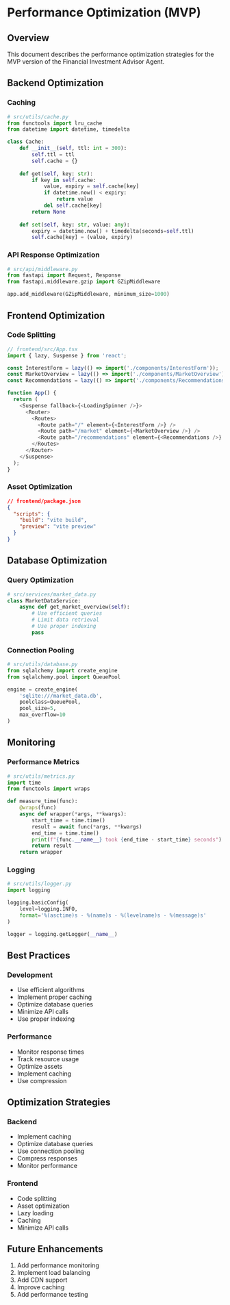 # Performance Optimization (MVP)

## Overview
This document describes the performance optimization strategies for the MVP version of the Financial Investment Advisor Agent.

## Backend Optimization

### Caching
```python
# src/utils/cache.py
from functools import lru_cache
from datetime import datetime, timedelta

class Cache:
    def __init__(self, ttl: int = 300):
        self.ttl = ttl
        self.cache = {}
        
    def get(self, key: str):
        if key in self.cache:
            value, expiry = self.cache[key]
            if datetime.now() < expiry:
                return value
            del self.cache[key]
        return None
        
    def set(self, key: str, value: any):
        expiry = datetime.now() + timedelta(seconds=self.ttl)
        self.cache[key] = (value, expiry)
```

### API Response Optimization
```python
# src/api/middleware.py
from fastapi import Request, Response
from fastapi.middleware.gzip import GZipMiddleware

app.add_middleware(GZipMiddleware, minimum_size=1000)
```

## Frontend Optimization

### Code Splitting
```typescript
// frontend/src/App.tsx
import { lazy, Suspense } from 'react';

const InterestForm = lazy(() => import('./components/InterestForm'));
const MarketOverview = lazy(() => import('./components/MarketOverview'));
const Recommendations = lazy(() => import('./components/Recommendations'));

function App() {
  return (
    <Suspense fallback={<LoadingSpinner />}>
      <Router>
        <Routes>
          <Route path="/" element={<InterestForm />} />
          <Route path="/market" element={<MarketOverview />} />
          <Route path="/recommendations" element={<Recommendations />} />
        </Routes>
      </Router>
    </Suspense>
  );
}
```

### Asset Optimization
```json
// frontend/package.json
{
  "scripts": {
    "build": "vite build",
    "preview": "vite preview"
  }
}
```

## Database Optimization

### Query Optimization
```python
# src/services/market_data.py
class MarketDataService:
    async def get_market_overview(self):
        # Use efficient queries
        # Limit data retrieval
        # Use proper indexing
        pass
```

### Connection Pooling
```python
# src/utils/database.py
from sqlalchemy import create_engine
from sqlalchemy.pool import QueuePool

engine = create_engine(
    'sqlite:///market_data.db',
    poolclass=QueuePool,
    pool_size=5,
    max_overflow=10
)
```

## Monitoring

### Performance Metrics
```python
# src/utils/metrics.py
import time
from functools import wraps

def measure_time(func):
    @wraps(func)
    async def wrapper(*args, **kwargs):
        start_time = time.time()
        result = await func(*args, **kwargs)
        end_time = time.time()
        print(f"{func.__name__} took {end_time - start_time} seconds")
        return result
    return wrapper
```

### Logging
```python
# src/utils/logger.py
import logging

logging.basicConfig(
    level=logging.INFO,
    format='%(asctime)s - %(name)s - %(levelname)s - %(message)s'
)

logger = logging.getLogger(__name__)
```

## Best Practices

### Development
- Use efficient algorithms
- Implement proper caching
- Optimize database queries
- Minimize API calls
- Use proper indexing

### Performance
- Monitor response times
- Track resource usage
- Optimize assets
- Implement caching
- Use compression

## Optimization Strategies

### Backend
- Implement caching
- Optimize database queries
- Use connection pooling
- Compress responses
- Monitor performance

### Frontend
- Code splitting
- Asset optimization
- Lazy loading
- Caching
- Minimize API calls

## Future Enhancements
1. Add performance monitoring
2. Implement load balancing
3. Add CDN support
4. Improve caching
5. Add performance testing 